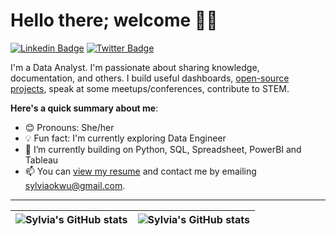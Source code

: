 # Hello there; welcome 👋🏾

[![Linkedin Badge](https://img.shields.io/badge/-sylviaokwu-blue?style=for-the-badge&logo=Linkedin&logoColor=white&link=https://www.linkedin.com/in/sylvia-okwu-b24033197)](https://www.linkedin.com/in/sylvia-okwu-b24033197) [![Twitter Badge](https://img.shields.io/badge/-@Sylvia_Okwu-1ca0f1?style=for-the-badge&logo=twitter&logoColor=white&link=https://twitter.com/ritasylvia_oge)](https://twitter.com/Sylvia_Okwu)

I'm a Data Analyst. I'm passionate about sharing knowledge, documentation, and others. I build useful dashboards,  [open-source projects](https://github.com/sylviaokwu), speak at some meetups/conferences, contribute to STEM.

**Here's a quick summary about me**:

- 😊 Pronouns: She/her
- 💡 Fun fact: I'm currently exploring Data Engineer
- 🌱 I’m currently building on Python, SQL, Spreadsheet, PowerBI and Tableau
- 📫 You can [view my resume](https://docs.google.com/document/d/1FO98ERx8_Q5f4gvjpRYay32pwbVcSgTWfJwW29rTrpQ/edit?usp=sharing) and contact me by emailing sylviaokwu@gmail.com.

---

| <img align="center" src="https://github-readme-stats.vercel.app/api?username=sylviaokwu&show_icons=true&include_all_commits=true&hide_border=true" alt="Sylvia's GitHub stats" /> | <img align="center" src="https://github-readme-stats.vercel.app/api/top-langs/?username=sylviaokwu&langs_count=8&layout=compact&hide_border=true" alt="Sylvia's GitHub stats" /> |
| ------------- | ------------- |
